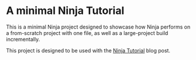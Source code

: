 # A minimal Ninja Tutorial

This is a minimal Ninja project designed to showcase how Ninja performs on a from-scratch project with one file, as well as a large-project build incrementally.

This project is designed to be used with the [Ninja Tutorial](POST.md) blog post.
